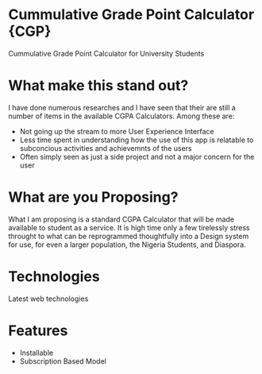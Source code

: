 # Cummulative Grade Point Calculator {CGP}

Cummulative Grade Point Calculator for University Students

<h1>What make this stand out?</h1>
<p>I have done numerous researches and I have seen that their are still a number of items in the available CGPA Calculators. Among these are:</p>
<ul>
    <li>Not going up the stream to more User Experience Interface</li>
    <li>Less time spent in understanding how the use of this app is relatable to subconcious activities and achievemnts of the users</li>
    <li>Often simply seen as just a side project and not a major concern for the user</li>
</ul>

<h1>What are you Proposing?</h1>
<p>What I am proposing is a standard CGPA Calculator that will be made available to student as a service. It is high time only a few tirelessly stress throught to what can be reprogrammed thoughtfully into a Design system for use, for even a larger population, the Nigeria Students, and Diaspora.</p>

<h1>Technologies</h1>
<p>Latest web technologies</p>

<h1>Features</h1>
<ul>
    <li>Installable</li>
    <li>Subscription Based Model</li>
</ul>
